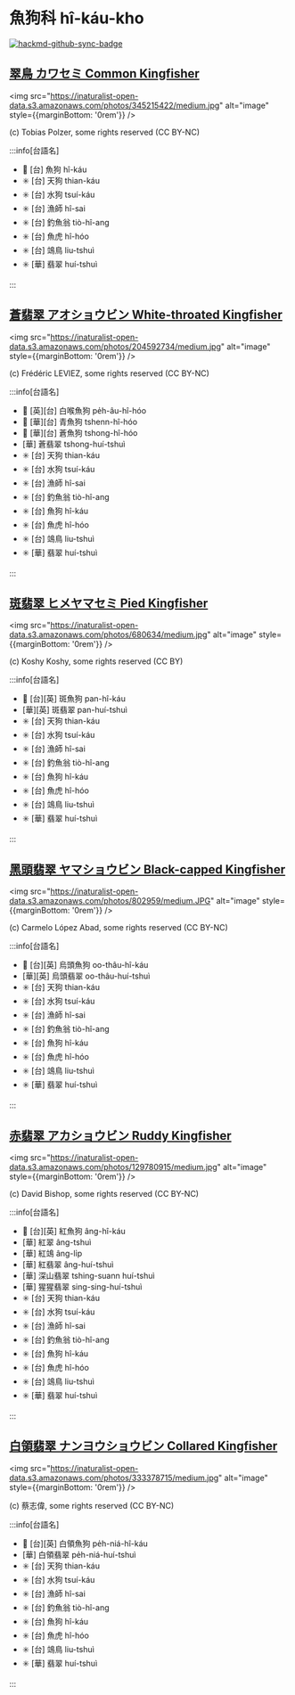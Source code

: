 # 魚狗科 hî-káu-kho

[![hackmd-github-sync-badge](https://hackmd.io/FCQW7xfNRGSQsXA3DPcTAQ/badge)](https://hackmd.io/FCQW7xfNRGSQsXA3DPcTAQ)

## [翠鳥 カワセミ Common Kingfisher](https://ebird.org/species/comkin1)

<img src="https://inaturalist-open-data.s3.amazonaws.com/photos/345215422/medium.jpg" alt="image" style={{marginBottom: '0rem'}} />

<p className="image-caption">
(c) Tobias Polzer, some rights reserved (CC BY-NC)
</p>

:::info[台語名]

- 🎯 [台] 魚狗 hî-káu
- ✳️ [台] 天狗 thian-káu
- ✳️ [台] 水狗 tsuí-káu
- ✳️ [台] 漁師 hî-sai
- ✳️ [台] 釣魚翁 tiò-hî-ang
- ✳️ [台] 魚虎 hî-hóo
- ✳️ [台] 鴗鳥 liu-tshuì
- ✳️ [華] 翡翠 huí-tshuì

:::

## [蒼翡翠 アオショウビン White-throated Kingfisher](https://ebird.org/species/whtkin2)

<img src="https://inaturalist-open-data.s3.amazonaws.com/photos/204592734/medium.jpg" alt="image" style={{marginBottom: '0rem'}} />

<p className="image-caption">
(c) Frédéric LEVIEZ, some rights reserved (CC BY-NC)
</p>

:::info[台語名]

- 🎯 [英][台] 白喉魚狗 pe̍h-âu-hî-hóo
- 🎯 [華][台] 青魚狗 tshenn-hî-hóo
- 🎯 [華][台] 蒼魚狗 tshong-hî-hóo
- [華] 蒼翡翠 tshong-huí-tshuì
- ✳️ [台] 天狗 thian-káu
- ✳️ [台] 水狗 tsuí-káu
- ✳️ [台] 漁師 hî-sai
- ✳️ [台] 釣魚翁 tiò-hî-ang
- ✳️ [台] 魚狗 hî-káu
- ✳️ [台] 魚虎 hî-hóo
- ✳️ [台] 鴗鳥 liu-tshuì
- ✳️ [華] 翡翠 huí-tshuì

:::

## [斑翡翠 ヒメヤマセミ Pied Kingfisher](https://ebird.org/species/piekin1)

<img src="https://inaturalist-open-data.s3.amazonaws.com/photos/680634/medium.jpg" alt="image" style={{marginBottom: '0rem'}} />

<p className="image-caption">
(c) Koshy Koshy, some rights reserved (CC BY)
</p>

:::info[台語名]

- 🎯 [台][英] 斑魚狗 pan-hî-káu
- [華][英] 斑翡翠 pan-huí-tshuì
- ✳️ [台] 天狗 thian-káu
- ✳️ [台] 水狗 tsuí-káu
- ✳️ [台] 漁師 hî-sai
- ✳️ [台] 釣魚翁 tiò-hî-ang
- ✳️ [台] 魚狗 hî-káu
- ✳️ [台] 魚虎 hî-hóo
- ✳️ [台] 鴗鳥 liu-tshuì
- ✳️ [華] 翡翠 huí-tshuì

:::

## [黑頭翡翠 ヤマショウビン Black-capped Kingfisher](https://ebird.org/species/blckin1)

<img src="https://inaturalist-open-data.s3.amazonaws.com/photos/802959/medium.JPG" alt="image" style={{marginBottom: '0rem'}} />

<p className="image-caption">
(c) Carmelo López Abad, some rights reserved (CC BY-NC)
</p>

:::info[台語名]

- 🎯 [台][英] 烏頭魚狗 oo-thâu-hî-káu
- [華][英] 烏頭翡翠 oo-thâu-huí-tshuì
- ✳️ [台] 天狗 thian-káu
- ✳️ [台] 水狗 tsuí-káu
- ✳️ [台] 漁師 hî-sai
- ✳️ [台] 釣魚翁 tiò-hî-ang
- ✳️ [台] 魚狗 hî-káu
- ✳️ [台] 魚虎 hî-hóo
- ✳️ [台] 鴗鳥 liu-tshuì
- ✳️ [華] 翡翠 huí-tshuì

:::

## [赤翡翠 アカショウビン Ruddy Kingfisher](https://ebird.org/species/rudkin1)

<img src="https://inaturalist-open-data.s3.amazonaws.com/photos/129780915/medium.jpg" alt="image" style={{marginBottom: '0rem'}} />

<p className="image-caption">
(c) David Bishop, some rights reserved (CC BY-NC)
</p>

:::info[台語名]

- 🎯 [台][英] 紅魚狗 âng-hî-káu
- [華] 紅翠 âng-tshuì
- [華] 紅鴗 âng-li̍p
- [華] 紅翡翠 âng-huí-tshuì
- [華] 深山翡翠 tshing-suann huí-tshuì
- [華] 猩猩翡翠 sing-sing-huí-tshuì
- ✳️ [台] 天狗 thian-káu
- ✳️ [台] 水狗 tsuí-káu
- ✳️ [台] 漁師 hî-sai
- ✳️ [台] 釣魚翁 tiò-hî-ang
- ✳️ [台] 魚狗 hî-káu
- ✳️ [台] 魚虎 hî-hóo
- ✳️ [台] 鴗鳥 liu-tshuì
- ✳️ [華] 翡翠 huí-tshuì

:::

## [白領翡翠 ナンヨウショウビン Collared Kingfisher](https://ebird.org/species/colkin1)

<img src="https://inaturalist-open-data.s3.amazonaws.com/photos/333378715/medium.jpg" alt="image" style={{marginBottom: '0rem'}} />

<p className="image-caption">
(c) 蔡志偉, some rights reserved (CC BY-NC)
</p>

:::info[台語名]

- 🎯 [台][英] 白領魚狗 pe̍h-niá-hî-káu
- [華] 白領翡翠 pe̍h-niá-huí-tshuì
- ✳️ [台] 天狗 thian-káu
- ✳️ [台] 水狗 tsuí-káu
- ✳️ [台] 漁師 hî-sai
- ✳️ [台] 釣魚翁 tiò-hî-ang
- ✳️ [台] 魚狗 hî-káu
- ✳️ [台] 魚虎 hî-hóo
- ✳️ [台] 鴗鳥 liu-tshuì
- ✳️ [華] 翡翠 huí-tshuì

:::
